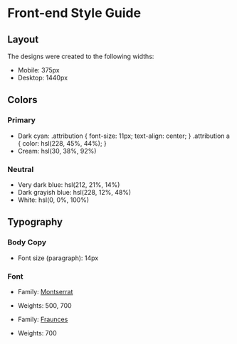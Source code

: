 # Front-end Style Guide

## Layout

The designs were created to the following widths:

- Mobile: 375px
- Desktop: 1440px

## Colors

### Primary

- Dark cyan: .attribution { font-size: 11px; text-align: center; }
    .attribution a { color: hsl(228, 45%, 44%); }
- Cream: hsl(30, 38%, 92%)

### Neutral

- Very dark blue: hsl(212, 21%, 14%)
- Dark grayish blue: hsl(228, 12%, 48%)
- White: hsl(0, 0%, 100%)

## Typography

### Body Copy

- Font size (paragraph): 14px

### Font

- Family: [Montserrat](https://fonts.google.com/specimen/Montserrat)
- Weights: 500, 700

- Family: [Fraunces](https://fonts.google.com/specimen/Fraunces)
- Weights: 700
